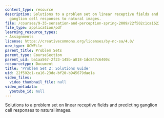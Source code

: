 ```yaml
---
content_type: resource
description: Solutions to a problem set on linear receptive fields and predicting
  ganglion cell responses to natural images.
file: /courses/9-35-sensation-and-perception-spring-2009/22f502c1ca1623debf20b945679dae1a_MIT9_35s09_sol_pset02.pdf
file_type: application/pdf
learning_resource_types:
- Assignments
license: https://creativecommons.org/licenses/by-nc-sa/4.0/
ocw_type: OCWFile
parent_title: Problem Sets
parent_type: CourseSection
parent_uid: ba1aa567-2f23-145b-a818-1dc847c6400c
resourcetype: Document
title: 'Problem Set 2: Solutions Guide'
uid: 22f502c1-ca16-23de-bf20-b945679dae1a
video_files:
  video_thumbnail_file: null
video_metadata:
  youtube_id: null
---
```

Solutions to a problem set on linear receptive fields and predicting ganglion cell responses to natural images.